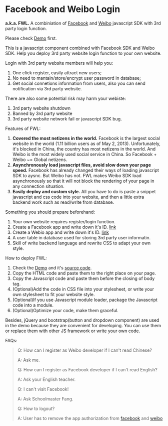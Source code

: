 Facebook and Weibo Login
====================
**a.k.a. FWL.** A combiniation of [Facebook](https://developers.facebook.com/docs/reference/dialogs/oauth/) and [Weibo](http://open.weibo.com/widget/js#connect) javascript SDK with 3rd party login function.

Please check [Demo](http://last.mile.navigator.erip.me/github/facebook-weibo-login/democ.html) first.

This is a javascript component combined with Facebook SDK and Weibo SDK. Help you deploy 3rd party website login function to your own website.

Login with 3rd party website members will help you:

1. One click register, easily attract new users;
2. No need to mantain/store/encrypt user password in database;
3. Get social connetions information from users, also you can send notification via 3rd party website.

There are also some potential risk may harm your webiste:

1. 3rd party website shutdown
2. Banned by 3rd party website
3. 3rd party website network fail or javascript SDK bug.

Features of FWL:

1. **Covered the most netizens in the world.**
Facebook is the largest social website in the world (1.11 billion users as of May 2, 2013). Unfortunately, it's blocked in China, the country has most netizens in the world. And Weibo is the most widely used social service in China. So Facebook + Weibo ~= Global netizens.
2. **Asynchronously load javascript files, avoid slow down your page speed.**
Facebook has already changed their ways of loading javascript SDK to aysnc. But Weibo has not. FWL makes Weibo SDK load asynchronously so that it will not block the rendering of your page in any connection situation.
3. **Easily deploy and custom style.**
All you have to do is paste a snippet javascript and css code into your website, and then a little extra backend work such as read/write from database.

Something you should prepare beforehand:

1. Your own website requires register/login function.
2. Create a Facebook app and write down  it's ID. [link](https://developers.facebook.com/apps/)
3. Create a Webio app and write down it's ID. [link](http://open.weibo.com/wiki/%E6%96%B0%E6%89%8B%E6%8C%87%E5%8D%97)
4. A user table in database used for storing 3rd party user informatin.
5. Skill of write backend language and rewrite CSS to adapt your own style.

How to deploy FWL:

1. Check the [Demo](http://last.mile.navigator.erip.me/github/facebook-weibo-login/democ.html) and it's [source code](https://github.com/AndreLion/facebook-weibo-login/blob/master/democ.html).
2. Copy the HTML code and paste them to the right place on your page.
3. Copy the Javascript code and paste them before the closing of body tag.
4. (Optional)Add the code in CSS file into your stylesheet, or write your own stylesheet to fit your website style.
5. (Optional)If you use Javascript module loader, package the Javascript code into a module.
6. (Optional)Optimize your code, make them graceful.

Besides, jQuery and bootstrap(button and dropdown component) are used in the demo because they are convenient for developing. You can use them or replace them with other JS framework or write your own code.

FAQs:

>Q: How can I register as Weibo developer if I can't read Chinese?
>
>A: Ask me.
>
>Q: How can I register as Facebook developer if I can't read English?
>
>A: Ask your English teacher.
>
>Q: I can't visit Facebook!
>
>A: Ask Schoolmaster Fang.
>
>Q: How to logout?
>
>A: User has to remove the app authorization from [facebook](https://www.facebook.com/appcenter/my) and [weibo](http://app.weibo.com/my)
